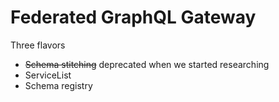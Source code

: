 ---
---

# Federated GraphQL Gateway

Three flavors
-  ~~Schema stitching~~ deprecated when we started researching
- ServiceList
- Schema registry

